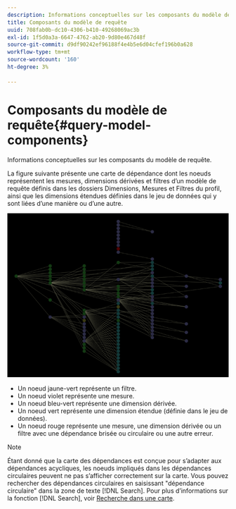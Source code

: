 ```yaml
---
description: Informations conceptuelles sur les composants du modèle de requête.
title: Composants du modèle de requête
uuid: 708fab0b-dc10-4306-b410-49268069ac3b
exl-id: 1f5d0a3a-6647-4762-ab20-9d80e467d48f
source-git-commit: d9df90242ef96188f4e4b5e6d04cfef196b0a628
workflow-type: tm+mt
source-wordcount: '160'
ht-degree: 3%

---
```


# Composants du modèle de requête{#query-model-components}

Informations conceptuelles sur les composants du modèle de requête.

La figure suivante présente une carte de dépendance dont les noeuds représentent les mesures, dimensions dérivées et filtres d’un modèle de requête définis dans les dossiers Dimensions, Mesures et Filtres du profil, ainsi que les dimensions étendues définies dans le jeu de données qui y sont liées d’une manière ou d’une autre.

![](assets/vis_DependencyMap_QueryModel.png)

* Un noeud jaune-vert représente un filtre.
* Un noeud violet représente une mesure.
* Un noeud bleu-vert représente une dimension dérivée.
* Un noeud vert représente une dimension étendue (définie dans le jeu de données).
* Un noeud rouge représente une mesure, une dimension dérivée ou un filtre avec une dépendance brisée ou circulaire ou une autre erreur.

>[!NOTE]
>
>Étant donné que la carte des dépendances est conçue pour s’adapter aux dépendances acycliques, les noeuds impliqués dans les dépendances circulaires peuvent ne pas s’afficher correctement sur la carte. Vous pouvez rechercher des dépendances circulaires en saisissant &quot;dépendance circulaire&quot; dans la zone de texte [!DNL Search]. Pour plus d’informations sur la fonction [!DNL Search], voir [Recherche dans une carte](../../../../../home/c-get-started/c-admin-intrf/c-dataset-mgrs/c-dep-maps/t-srch-map.md#task-a1e7065a538d46c78a7d28676d880dfb).
